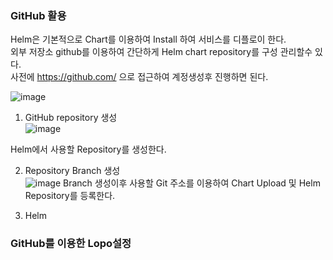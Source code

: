 ### GitHub 활용 
Helm은 기본적으로 Chart를 이용하여 Install 하여 서비스를 디플로이 한다.  
외부 저장소 github를 이용하여 간단하게  Helm chart repository를 구성 관리할수 있다.  
사전에  https://github.com/ 으로 접근하여 계정생성후 진행하면 된다.  

![image](https://user-images.githubusercontent.com/39255123/157247381-66c23137-9f7f-4c08-b676-02902161396b.png)

1. GitHub repository 생성  
![image](https://user-images.githubusercontent.com/39255123/157247967-133915b5-49c5-4694-a176-f0ee222bb976.png)

Helm에서 사용할 Repository를 생성한다. 

2. Repository Branch 생성  
![image](https://user-images.githubusercontent.com/39255123/157248988-9ae9a8d3-03f0-469f-a8c3-dd3eead99d53.png)
Branch 생성이후 사용할 Git 주소를 이용하여 Chart Upload 및 Helm Repository를 등록한다.  

3. Helm


### GitHub를 이용한 Lopo설정

